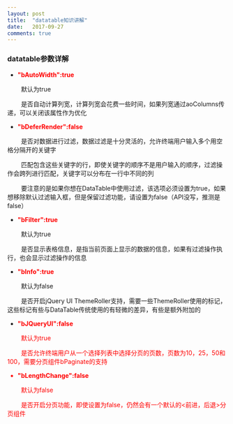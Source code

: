 ```yaml
---
layout: post
title:  "datatable知识讲解"
date:   2017-09-27
comments: true
---
```


### datatable参数详解

- **<font color="red">"bAutoWidth":true</font>**

&nbsp;&nbsp;&nbsp;&nbsp;&nbsp;&nbsp;&nbsp;&nbsp;默认为true

&nbsp;&nbsp;&nbsp;&nbsp;&nbsp;&nbsp;&nbsp;&nbsp;是否自动计算列宽，计算列宽会花费一些时间，如果列宽通过aoColumns传递，可以关闭该属性作为优化

- **<font color="red">"bDeferRender":false</font>**

&nbsp;&nbsp;&nbsp;&nbsp;&nbsp;&nbsp;&nbsp;&nbsp;是否对数据进行过滤，数据过滤是十分灵活的，允许终端用户输入多个用空格分隔开的关键字

&nbsp;&nbsp;&nbsp;&nbsp;&nbsp;&nbsp;&nbsp;&nbsp;匹配包含这些关键字的行，即使关键字的顺序不是用户输入的顺序，过滤操作会跨列进行匹配，关键字可以分布在一行中不同的列

&nbsp;&nbsp;&nbsp;&nbsp;&nbsp;&nbsp;&nbsp;&nbsp;要注意的是如果你想在DataTable中使用过滤，该选项必须设置为true，如果想移除默认过滤输入框，但是保留过滤功能，请设置为false（API没写，推测是false）

- **<font color="red">"bFilter":true</font>**

&nbsp;&nbsp;&nbsp;&nbsp;&nbsp;&nbsp;&nbsp;&nbsp;默认为true

&nbsp;&nbsp;&nbsp;&nbsp;&nbsp;&nbsp;&nbsp;&nbsp;是否显示表格信息，是指当前页面上显示的数据的信息，如果有过滤操作执行，也会显示过滤操作的信息

- **<font color="red">"bInfo":true</font>**

&nbsp;&nbsp;&nbsp;&nbsp;&nbsp;&nbsp;&nbsp;&nbsp;默认为false

&nbsp;&nbsp;&nbsp;&nbsp;&nbsp;&nbsp;&nbsp;&nbsp;是否开启jQuery UI ThemeRoller支持，需要一些ThemeRoller使用的标记，这些标记有些与DataTable传统使用的有轻微的差异，有些是额外附加的

- **<font color="red">"bJQueryUI":false**

&nbsp;&nbsp;&nbsp;&nbsp;&nbsp;&nbsp;&nbsp;&nbsp;默认为true

&nbsp;&nbsp;&nbsp;&nbsp;&nbsp;&nbsp;&nbsp;&nbsp;是否允许终端用户从一个选择列表中选择分页的页数，页数为10，25，50和100，需要分页组件bPaginate的支持

- **<font color="red">"bLengthChange":false</font>**

&nbsp;&nbsp;&nbsp;&nbsp;&nbsp;&nbsp;&nbsp;&nbsp;默认为false

&nbsp;&nbsp;&nbsp;&nbsp;&nbsp;&nbsp;&nbsp;&nbsp;是否开启分页功能，即使设置为false，仍然会有一个默认的<前进，后退>分页组件
